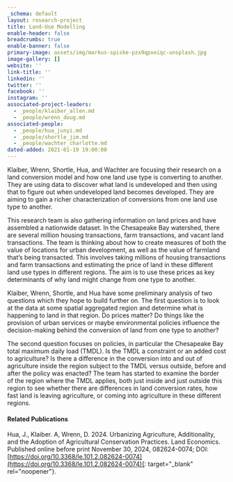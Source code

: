 ```yaml
---
_schema: default
layout: research-project
title: Land-Use Modelling
enable-header: false
breadcrumbs: true
enable-banner: false
primary-image: assets/img/markus-spiske-pzx9qpxeiqc-unsplash.jpg
image-gallery: []
website: ''
link-title: ''
linkedin: ''
twitter: ''
facebook: ''
instagram: ''
associated-project-leaders:
  - _people/klaiber_allen.md
  - _people/wrenn_doug.md
associated-people:
  - _people/hua_junyi.md
  - _people/shortle_jim.md
  - _people/wachter_charlotte.md
dated-added: 2021-01-19 19:00:00
---
```

Klaiber, Wrenn, Shortle, Hua, and Wachter are focusing their research on a land conversion model and how one land use type is converting to another. They are using data to discover what land is undeveloped and then using that to figure out when undeveloped land becomes developed. They are aiming to gain a richer characterization of conversions from one land use type to another.

This research team is also gathering information on land prices and have assembled a nationwide dataset. In the Chesapeake Bay watershed, there are several million housing transactions, farm transactions, and vacant land transactions. The team is thinking about how to create measures of both the value of locations for urban development, as well as the value of farmland that’s being transacted. This involves taking millions of housing transactions and farm transactions and estimating the price of land in these different land use types in different regions. The aim is to use these prices as key determinants of why land might change from one type to another.

Klaiber, Wrenn, Shortle, and Hua have some preliminary analysis of two questions which they hope to build further on. The first question is to look at the data at some spatial aggregated region and determine what is happening to land in that region. Do prices matter? Do things like the provision of urban services or maybe environmental policies influence the decision-making behind the conversion of land from one type to another?

The second question focuses on policies, in particular the Chesapeake Bay total maximum daily load (TMDL). Is the TMDL a constraint or an added cost to agriculture? Is there a difference in the conversion into and out of agriculture inside the region subject to the TMDL versus outside, before and after the policy was enacted? The team has started to examine the border of the region where the TMDL applies, both just inside and just outside this region to see whether there are differences in land conversion rates, how fast land is leaving agriculture, or coming into agriculture in these different regions.

#### Related Publications

Hua, J., Klaiber. A, Wrenn, D. 2024. Urbanizing Agriculture, Additionality, and the Adoption of Agricultural Conservation Practices. Land Economics. Published online before print November 30, 2024, 082624-0074; DOI: [https://doi.org/10.3368/le.101.2.082624-0074](https://doi.org/10.3368/le.101.2.082624-0074){: target="_blank" rel="noopener"}.&nbsp;